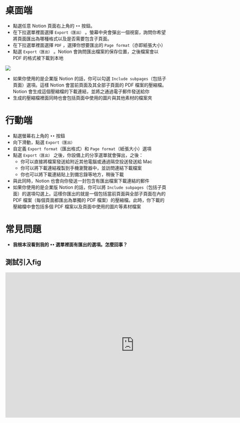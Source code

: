 # 桌面端

- 點選任意 Notion 頁面右上角的 `••` 按鈕。
- 在下拉選單裡面選擇 `Export（匯出）` 。螢幕中央會彈出一個視窗，詢問你希望將頁面匯出為哪種格式以及是否需要包含子頁面。
- 在下拉選單裡面選擇 `PDF` ，選擇你想要匯出的 `Page format`（亦即紙張大小）
- 點選 `Export（匯出）` 。Notion 會詢問匯出檔案的保存位置，之後檔案會以 PDF 的格式被下載到本地

![](https://s3-us-west-2.amazonaws.com/secure.notion-static.com/16022386-41a7-4a7e-8346-21fa1d2d3bb6/pdfExportSettings.gif)

- 如果你使用的是企業版 Notion 的話，你可以勾選 `Include subpages`（包括子頁面）選項。這樣 Notion 會當前頁面及其全部子頁面的 PDF 檔案的壓縮檔。Notion 會生成這個壓縮檔的下載連結，並將之通過電子郵件發送給你
- 生成的壓縮檔裡面同時也會包括頁面中使用的圖片與其他素材的檔案夾

# 行動端

- 點選螢幕右上角的 `••` 按鈕
- 向下滑動，點選 `Export（匯出）`
- 自定義 `Export format`（匯出格式）和 `Page format`（紙張大小）選項
- 點選 `Export（匯出）` 之後，你設備上的分享選單就會彈出，之後：
    - 你可以直接將檔案發送給附近其他電腦或通過隔空投送發送給 Mac
    - 你可以將下載連結複製到手機瀏覽器中，並訪問連結下載檔案
    - 你也可以將下載連結貼上到備忘錄等地方，稍後下載
- 與此同時，Notion 也會向你發送一封包含有匯出檔案下載連結的郵件
- 如果你使用的是企業版 Notion 的話，你可以將 `Include subpages`（包括子頁面）的選項勾選上。這樣你匯出的就是一個包括當前頁面與全部子頁面在內的 PDF 檔案（每個頁面都匯出為單獨的 PDF 檔案）的壓縮檔。此時，你下載的壓縮檔中會包括多個 PDF 檔案以及頁面中使用的圖片等素材檔案

# 常見問題

- **我根本沒看到我的 `••` 選單裡面有匯出的選項。怎麼回事？**
## 測試引入fig
<iframe style="border: 1px solid rgba(0, 0, 0, 0.1);" width="800" height="450" src="https://embed.figma.com/design/MF60At8jW6E4H1ELrkW73p/DesignSystem?node-id=142-849&m=dev&embed-host=share" allowfullscreen></iframe>
